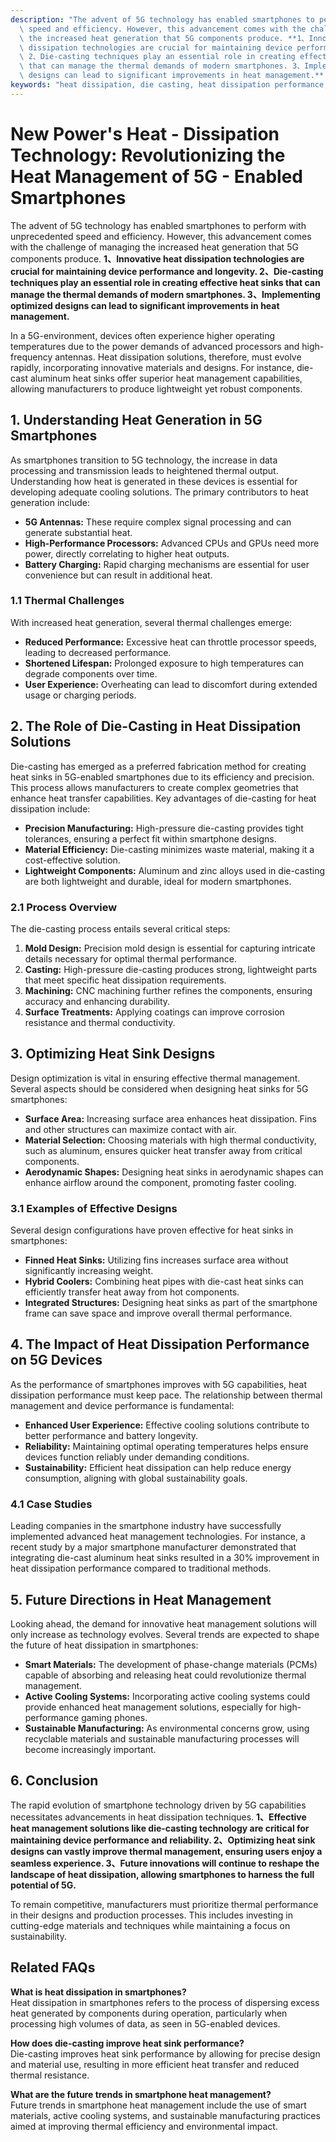```yaml
---
description: "The advent of 5G technology has enabled smartphones to perform with unprecedented\
  \ speed and efficiency. However, this advancement comes with the challenge of managing\
  \ the increased heat generation that 5G components produce. **1、Innovative heat\
  \ dissipation technologies are crucial for maintaining device performance and longevity.\
  \ 2、Die-casting techniques play an essential role in creating effective heat sinks\
  \ that can manage the thermal demands of modern smartphones. 3、Implementing optimized\
  \ designs can lead to significant improvements in heat management.** "
keywords: "heat dissipation, die casting, heat dissipation performance, heat sink"
---
```

# New Power's Heat - Dissipation Technology: Revolutionizing the Heat Management of 5G - Enabled Smartphones

The advent of 5G technology has enabled smartphones to perform with unprecedented speed and efficiency. However, this advancement comes with the challenge of managing the increased heat generation that 5G components produce. **1、Innovative heat dissipation technologies are crucial for maintaining device performance and longevity. 2、Die-casting techniques play an essential role in creating effective heat sinks that can manage the thermal demands of modern smartphones. 3、Implementing optimized designs can lead to significant improvements in heat management.** 

In a 5G-environment, devices often experience higher operating temperatures due to the power demands of advanced processors and high-frequency antennas. Heat dissipation solutions, therefore, must evolve rapidly, incorporating innovative materials and designs. For instance, die-cast aluminum heat sinks offer superior heat management capabilities, allowing manufacturers to produce lightweight yet robust components. 

## **1. Understanding Heat Generation in 5G Smartphones**

As smartphones transition to 5G technology, the increase in data processing and transmission leads to heightened thermal output. Understanding how heat is generated in these devices is essential for developing adequate cooling solutions. The primary contributors to heat generation include:

- **5G Antennas:** These require complex signal processing and can generate substantial heat.
- **High-Performance Processors:** Advanced CPUs and GPUs need more power, directly correlating to higher heat outputs.
- **Battery Charging:** Rapid charging mechanisms are essential for user convenience but can result in additional heat.

### **1.1 Thermal Challenges**

With increased heat generation, several thermal challenges emerge:

- **Reduced Performance:** Excessive heat can throttle processor speeds, leading to decreased performance.
- **Shortened Lifespan:** Prolonged exposure to high temperatures can degrade components over time.
- **User Experience:** Overheating can lead to discomfort during extended usage or charging periods.

## **2. The Role of Die-Casting in Heat Dissipation Solutions**

Die-casting has emerged as a preferred fabrication method for creating heat sinks in 5G-enabled smartphones due to its efficiency and precision. This process allows manufacturers to create complex geometries that enhance heat transfer capabilities. Key advantages of die-casting for heat dissipation include:

- **Precision Manufacturing:** High-pressure die-casting provides tight tolerances, ensuring a perfect fit within smartphone designs.
- **Material Efficiency:** Die-casting minimizes waste material, making it a cost-effective solution.
- **Lightweight Components:** Aluminum and zinc alloys used in die-casting are both lightweight and durable, ideal for modern smartphones.

### **2.1 Process Overview**

The die-casting process entails several critical steps:

1. **Mold Design:** Precision mold design is essential for capturing intricate details necessary for optimal thermal performance.
2. **Casting:** High-pressure die-casting produces strong, lightweight parts that meet specific heat dissipation requirements.
3. **Machining:** CNC machining further refines the components, ensuring accuracy and enhancing durability.
4. **Surface Treatments:** Applying coatings can improve corrosion resistance and thermal conductivity.

## **3. Optimizing Heat Sink Designs**

Design optimization is vital in ensuring effective thermal management. Several aspects should be considered when designing heat sinks for 5G smartphones:

- **Surface Area:** Increasing surface area enhances heat dissipation. Fins and other structures can maximize contact with air.
- **Material Selection:** Choosing materials with high thermal conductivity, such as aluminum, ensures quicker heat transfer away from critical components.
- **Aerodynamic Shapes:** Designing heat sinks in aerodynamic shapes can enhance airflow around the component, promoting faster cooling.

### **3.1 Examples of Effective Designs**

Several design configurations have proven effective for heat sinks in smartphones:

- **Finned Heat Sinks:** Utilizing fins increases surface area without significantly increasing weight.
- **Hybrid Coolers:** Combining heat pipes with die-cast heat sinks can efficiently transfer heat away from hot components.
- **Integrated Structures:** Designing heat sinks as part of the smartphone frame can save space and improve overall thermal performance.

## **4. The Impact of Heat Dissipation Performance on 5G Devices**

As the performance of smartphones improves with 5G capabilities, heat dissipation performance must keep pace. The relationship between thermal management and device performance is fundamental:

- **Enhanced User Experience:** Effective cooling solutions contribute to better performance and battery longevity.
- **Reliability:** Maintaining optimal operating temperatures helps ensure devices function reliably under demanding conditions.
- **Sustainability:** Efficient heat dissipation can help reduce energy consumption, aligning with global sustainability goals.

### **4.1 Case Studies**

Leading companies in the smartphone industry have successfully implemented advanced heat management technologies. For instance, a recent study by a major smartphone manufacturer demonstrated that integrating die-cast aluminum heat sinks resulted in a 30% improvement in heat dissipation performance compared to traditional methods.

## **5. Future Directions in Heat Management**

Looking ahead, the demand for innovative heat management solutions will only increase as technology evolves. Several trends are expected to shape the future of heat dissipation in smartphones:

- **Smart Materials:** The development of phase-change materials (PCMs) capable of absorbing and releasing heat could revolutionize thermal management.
- **Active Cooling Systems:** Incorporating active cooling systems could provide enhanced heat management solutions, especially for high-performance gaming phones.
- **Sustainable Manufacturing:** As environmental concerns grow, using recyclable materials and sustainable manufacturing processes will become increasingly important.

## **6. Conclusion**

The rapid evolution of smartphone technology driven by 5G capabilities necessitates advancements in heat dissipation techniques. **1、Effective heat management solutions like die-casting technology are critical for maintaining device performance and reliability. 2、Optimizing heat sink designs can vastly improve thermal management, ensuring users enjoy a seamless experience. 3、Future innovations will continue to reshape the landscape of heat dissipation, allowing smartphones to harness the full potential of 5G.** 

To remain competitive, manufacturers must prioritize thermal performance in their designs and production processes. This includes investing in cutting-edge materials and techniques while maintaining a focus on sustainability.

## Related FAQs

**What is heat dissipation in smartphones?**  
Heat dissipation in smartphones refers to the process of dispersing excess heat generated by components during operation, particularly when processing high volumes of data, as seen in 5G-enabled devices.

**How does die-casting improve heat sink performance?**  
Die-casting improves heat sink performance by allowing for precise design and material use, resulting in more efficient heat transfer and reduced thermal resistance.

**What are the future trends in smartphone heat management?**  
Future trends in smartphone heat management include the use of smart materials, active cooling systems, and sustainable manufacturing practices aimed at improving thermal efficiency and environmental impact.
